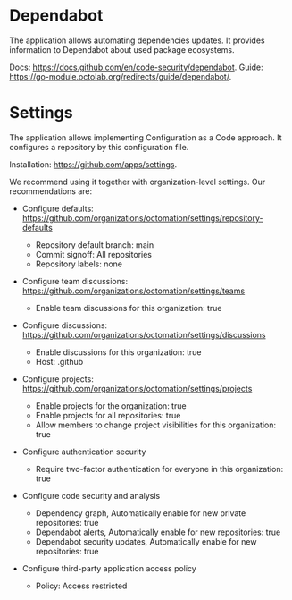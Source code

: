 # Dependabot

The application allows automating dependencies updates.
It provides information to Dependabot about used package ecosystems.

Docs: https://docs.github.com/en/code-security/dependabot.
Guide: https://go-module.octolab.org/redirects/guide/dependabot/.

# Settings

The application allows implementing Configuration as a Code approach.
It configures a repository by this configuration file.

Installation: https://github.com/apps/settings.

We recommend using it together with organization-level settings. Our recommendations are:

- Configure defaults: https://github.com/organizations/octomation/settings/repository-defaults
    - Repository default branch: main
    - Commit signoff: All repositories
    - Repository labels: none

- Configure team discussions: https://github.com/organizations/octomation/settings/teams
    - Enable team discussions for this organization: true

- Configure discussions: https://github.com/organizations/octomation/settings/discussions
    - Enable discussions for this organization: true
    - Host: .github

- Configure projects: https://github.com/organizations/octomation/settings/projects
    - Enable projects for the organization: true
    - Enable projects for all repositories: true
    - Allow members to change project visibilities for this organization: true

- Configure authentication security
    - Require two-factor authentication for everyone in this organization: true

- Configure code security and analysis
    - Dependency graph, Automatically enable for new private repositories: true
    - Dependabot alerts, Automatically enable for new repositories: true
    - Dependabot security updates, Automatically enable for new repositories: true

- Configure third-party application access policy
    - Policy: Access restricted
